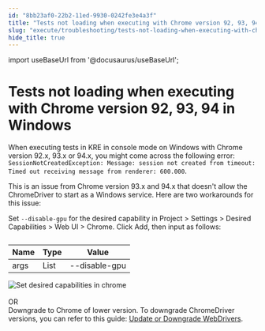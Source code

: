 ```yaml
---
id: "8bb23af0-22b2-11ed-9930-0242fe3e4a3f"
title: "Tests not loading when executing with Chrome version 92, 93, 94 in Windows"
slug: "execute/troubleshooting/tests-not-loading-when-executing-with-chrome-version-92-93-94-in-windows"
hide_title: true
---
```

import useBaseUrl from '@docusaurus/useBaseUrl';


# <a id="troubleshooting-1651" class="anchor_top_offset"/><a id="ariaid-title1" class="anchor_top_offset"/>Tests not loading when executing with Chrome version 92, 93, 94 in Windows

<section xmlns="http://www.w3.org/1999/xhtml" className="section condition"><p className="p">When executing tests in KRE in console mode on Windows with Chrome version 92.x, 93.x or 94.x, you might come across the following error: <code className="ph codeph">SessionNotCreatedException: Message: session not created from timeout: Timed out receiving message from renderer: 600.000</code>.</p></section> 
<div xmlns="http://www.w3.org/1999/xhtml" className="bodydiv troubleSolution"><section className="section cause"><p className="p">This is an issue from Chrome version 93.x and 94.x that doesn't allow the ChromeDriver to start as a Windows service. Here are two workarounds for this issue:</p></section><section className="section remedy"><div className="li step p"><span className="ph cmd">Set <code className="ph codeph">--disable-gpu</code> for the desired capability in <span className="ph uicontrol"> Project</span> &gt; <span className="ph uicontrol">Settings</span> &gt; <span className="ph uicontrol">Desired Capabilities</span> &gt; <span className="ph uicontrol">Web UI</span> &gt; <span className="ph uicontrol"> Chrome</span>. Click <span className="ph uicontrol">Add</span>, then input as follows:</span><div className="itemgroup info"><table className="table"><caption /><colgroup><col style={{width: '33.33333333333333%'}} /><col style={{width: '33.33333333333333%'}} /><col style={{width: '33.33333333333333%'}} /></colgroup><thead className="thead"><tr className><th className="entry anchor_top_offset" id="troubleshooting-1651__entry__1">Name</th><th className="entry anchor_top_offset" id="troubleshooting-1651__entry__2">Type</th><th className="entry anchor_top_offset" id="troubleshooting-1651__entry__3">Value</th></tr></thead><tbody className="tbody"><tr className><td className="entry" headers="troubleshooting-1651__entry__1 troubleshooting-1651__entry__2 troubleshooting-1651__entry__3 ">args</td><td className="entry" headers="troubleshooting-1651__entry__1 troubleshooting-1651__entry__2 troubleshooting-1651__entry__3 ">List</td><td className="entry" headers="troubleshooting-1651__entry__1 troubleshooting-1651__entry__2 troubleshooting-1651__entry__3 ">--disable-gpu</td></tr></tbody></table></div><div className="itemgroup info"><img className="image" src={useBaseUrl("https://github.com/katalon-studio/docs-images/raw/master/katalon-testcloud/troubleshoot/TC-TROUBLESHOOT-Set-desired-capability.png")} alt="Set desired capabilities in chrome" /><br /><br /></div><div className="itemgroup info">OR</div><div className="itemgroup info">Downgrade to Chrome of lower version. To downgrade ChromeDriver versions, you can refer to this guide: <a className="xref" href="/docs/author/manage-projects/set-up-projects/web-testing/handle-webdrivers/upgrade-or-downgrade-webdrivers-in-katalon-studio#id_2">Update or Downgrade WebDrivers</a>.</div></div></section></div>
